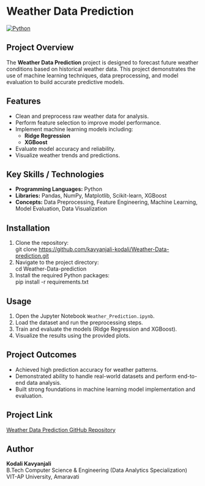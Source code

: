 # Weather Data Prediction

[![Python](https://img.shields.io/badge/Python-3.x-blue)](https://www.python.org/)

## Project Overview
The **Weather Data Prediction** project is designed to forecast future weather conditions based on historical weather data. This project demonstrates the use of machine learning techniques, data preprocessing, and model evaluation to build accurate predictive models.

## Features
- Clean and preprocess raw weather data for analysis.
- Perform feature selection to improve model performance.
- Implement machine learning models including:
  - **Ridge Regression**
  - **XGBoost**
- Evaluate model accuracy and reliability.
- Visualize weather trends and predictions.

## Key Skills / Technologies
- **Programming Languages:** Python  
- **Libraries:** Pandas, NumPy, Matplotlib, Scikit-learn, XGBoost  
- **Concepts:** Data Preprocessing, Feature Engineering, Machine Learning, Model Evaluation, Data Visualization

## Installation
1. Clone the repository:  
    git clone https://github.com/kavyanjali-kodali/Weather-Data-prediction.git
2. Navigate to the project directory:  
    cd Weather-Data-prediction
3. Install the required Python packages:  
    pip install -r requirements.txt

## Usage
1. Open the Jupyter Notebook `Weather_Prediction.ipynb`.
2. Load the dataset and run the preprocessing steps.
3. Train and evaluate the models (Ridge Regression and XGBoost).
4. Visualize the results using the provided plots.

## Project Outcomes
- Achieved high prediction accuracy for weather patterns.
- Demonstrated ability to handle real-world datasets and perform end-to-end data analysis.
- Built strong foundations in machine learning model implementation and evaluation.

## Project Link
[Weather Data Prediction GitHub Repository](https://github.com/kavyanjali-kodali/Weather-Data-prediction)

## Author
**Kodali Kavyanjali**  
B.Tech Computer Science & Engineering (Data Analytics Specialization)  
VIT-AP University, Amaravati

